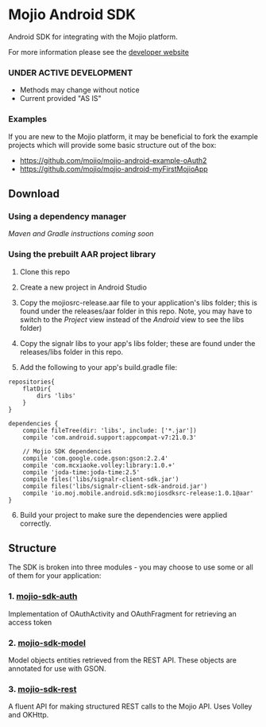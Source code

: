 # Mojio Android SDK #

Android SDK for integrating with the Mojio platform.

For more information please see the [developer website](http://developer.moj.io/)

### UNDER ACTIVE DEVELOPMENT ###
* Methods may change without notice
* Current provided "AS IS"

### Examples ###
If you are new to the Mojio platform, it may be beneficial to fork the example projects which will provide some basic structure out of the box:
* https://github.com/mojio/mojio-android-example-oAuth2
* https://github.com/mojio/mojio-android-myFirstMojioApp

## Download ##

### Using a dependency manager ###
_Maven and Gradle instructions coming soon_

### Using the prebuilt AAR project library ###

1. Clone this repo

2. Create a new project in Android Studio

3. Copy the mojiosrc-release.aar file to your application's libs folder; this is found under the releases/aar folder in this repo. Note, you may have to switch to the *Project* view instead of the *Android* view to see the libs folder)

4. Copy the signalr libs to your app's libs folder; these are found under the releases/libs folder in this repo.

5. Add the following to your app's build.gradle file:

```
repositories{
    flatDir{
        dirs 'libs'
    }
}

dependencies {
    compile fileTree(dir: 'libs', include: ['*.jar'])
    compile 'com.android.support:appcompat-v7:21.0.3'
   
    // Mojio SDK dependencies
    compile 'com.google.code.gson:gson:2.2.4'
    compile 'com.mcxiaoke.volley:library:1.0.+'
    compile 'joda-time:joda-time:2.5'
    compile files('libs/signalr-client-sdk.jar')
    compile files('libs/signalr-client-sdk-android.jar')
    compile 'io.moj.mobile.android.sdk:mojiosdksrc-release:1.0.1@aar'
}
```

6. Build your project to make sure the dependencies were applied correctly.

## Structure ##
The SDK is broken into three modules - you may choose to use some or all of them for your application:

### 1. [mojio-sdk-auth](https://github.com/mojio/mojio-android-sdk/tree/develop/MojioSDK/mojio-sdk-auth) ###
  Implementation of OAuthActivity and OAuthFragment for retrieving an access token 

### 2. [mojio-sdk-model](https://github.com/mojio/mojio-android-sdk/tree/develop/MojioSDK/mojio-sdk-model) ###
  Model objects entities retrieved from the REST API. These objects are annotated for use with GSON.

### 3. [mojio-sdk-rest](https://github.com/mojio/mojio-android-sdk/tree/develop/MojioSDK/mojio-sdk-rest) ###
  A fluent API for making structured REST calls to the Mojio API. Uses Volley and OKHttp.
